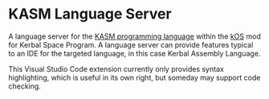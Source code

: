 # KASM Language Server

A language server for the [KASM programming language](https://github.com/newcomb-luke/kOS-KASM) within the [kOS](https://github.com/KSP-KOS/KOS) mod for Kerbal Space Program. A language server can provide features typical to an IDE for the targeted language, in this case Kerbal Assembly Language.

This Visual Studio Code extension currently only provides syntax highlighting, which is useful in its own right, but someday may support code checking.